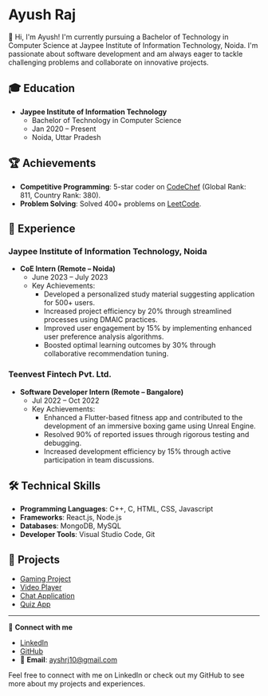 # Ayush Raj

👋 Hi, I'm Ayush! I'm currently pursuing a Bachelor of Technology in Computer Science at Jaypee Institute of Information Technology, Noida. I'm passionate about software development and am always eager to tackle challenging problems and collaborate on innovative projects.

## 🎓 Education

- **Jaypee Institute of Information Technology**
  - Bachelor of Technology in Computer Science
  - Jan 2020 – Present
  - Noida, Uttar Pradesh

## 🏆 Achievements

- **Competitive Programming**: 5-star coder on [CodeChef](https://www.codechef.com/users/eren_yeager108) (Global Rank: 811, Country Rank: 380).
- **Problem Solving**: Solved 400+ problems on [LeetCode](https://leetcode.com/ayshrj10).

## 💼 Experience

### Jaypee Institute of Information Technology, Noida
- **CoE Intern (Remote – Noida)**
  - June 2023 – July 2023
  - Key Achievements:
    - Developed a personalized study material suggesting application for 500+ users.
    - Increased project efficiency by 20% through streamlined processes using DMAIC practices.
    - Improved user engagement by 15% by implementing enhanced user preference analysis algorithms.
    - Boosted optimal learning outcomes by 30% through collaborative recommendation tuning.

### Teenvest Fintech Pvt. Ltd.
- **Software Developer Intern (Remote – Bangalore)**
  - Jul 2022 – Oct 2022
  - Key Achievements:
    - Enhanced a Flutter-based fitness app and contributed to the development of an immersive boxing game using Unreal Engine.
    - Resolved 90% of reported issues through rigorous testing and debugging.
    - Increased development efficiency by 15% through active participation in team discussions.

## 🛠 Technical Skills

- **Programming Languages**: C++, C, HTML, CSS, Javascript
- **Frameworks**: React.js, Node.js
- **Databases**: MongoDB, MySQL
- **Developer Tools**: Visual Studio Code, Git

## 🚀 Projects

- [Gaming Project](https://github.com/ayshrj/gaming-project)
- [Video Player](https://github.com/ayshrj/video-player)
- [Chat Application](https://github.com/ayshrj/chat-application)
- [Quiz App](https://github.com/ayshrj/quiz-app)

---

🔗 **Connect with me**
- [LinkedIn](https://www.linkedin.com/in/ayush-raj-b1359a249/)
- [GitHub](https://github.com/ayshrj)
- 📧 **Email**: [ayshrj10@gmail.com](mailto:ayshrj10@gmail.com)

Feel free to connect with me on LinkedIn or check out my GitHub to see more about my projects and experiences.
